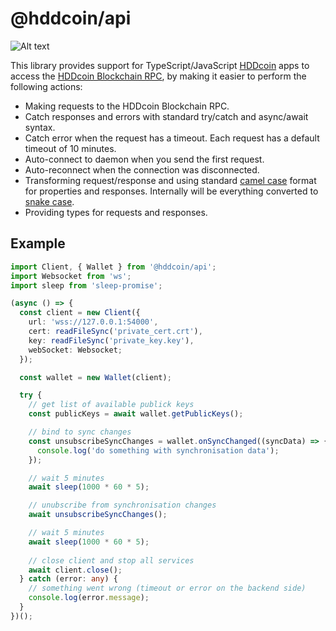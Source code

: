 # @hddcoin/api
![Alt text](https://www.hddcoin.org/img/hddcoin_logo.svg)

This library provides support for TypeScript/JavaScript [HDDcoin](https://www.hddcoin.org) apps to access the [HDDcoin Blockchain RPC](https://github.com/HDDcoin-Network/hddcoin-blockchain/wiki/RPC-Interfaces), by making it easier to perform the following actions:

 - Making requests to the HDDcoin Blockchain RPC.
 - Catch responses and errors with standard try/catch and async/await syntax.
 - Catch error when the request has a timeout. Each request has a default timeout of 10 minutes.
 - Auto-connect to daemon when you send the first request.
 - Auto-reconnect when the connection was disconnected.
 - Transforming request/response and using standard [camel case](https://en.wikipedia.org/wiki/Camel_case) format for properties and responses. Internally will be everything converted to [snake case](https://en.wikipedia.org/wiki/Snake_case). 
 - Providing types for requests and responses.

## Example

```ts
import Client, { Wallet } from '@hddcoin/api';
import Websocket from 'ws';
import sleep from 'sleep-promise';

(async () => {
  const client = new Client({
    url: 'wss://127.0.0.1:54000',
    cert: readFileSync('private_cert.crt'),
    key: readFileSync('private_key.key'),
    webSocket: Websocket;
  });

  const wallet = new Wallet(client);

  try {
    // get list of available publick keys
    const publicKeys = await wallet.getPublicKeys();

    // bind to sync changes
    const unsubscribeSyncChanges = wallet.onSyncChanged((syncData) => {
      console.log('do something with synchronisation data');
    });

    // wait 5 minutes
    await sleep(1000 * 60 * 5);

    // unubscribe from synchronisation changes
    await unsubscribeSyncChanges();

    // wait 5 minutes
    await sleep(1000 * 60 * 5);
    
    // close client and stop all services
    await client.close();
  } catch (error: any) {
    // something went wrong (timeout or error on the backend side)
    console.log(error.message);
  }
})();
```
